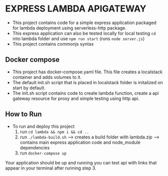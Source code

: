 # EXPRESS LAMBDA APIGATEWAY

- This project contains code for a simple express application packaged for lambda deployment using serverless-http package.
- This express application can also be tested locally for local testing `cd` into lambda folder and use `npm run start` (runs `node server.js`)
- This project contains commonjs syntax

## Docker compose

- This project has docker-compose.yaml file. This file creates a localstack container and adds volumes to it.
- The default init.sh script that is placed in localstack folder is initalized on start by default.
- The init.sh script contains code to create lambda function, create a api gateway resource for proxy and simple testing using http api.

## How to Run 

- To run and deploy this project
  1. run `cd lambda && npm i && cd ..`
  2. run `./lambda-build.sh` --> creates a build folder with lambda.zip --> contains main express application code and node_module dependencies
  3. run `docker-compose up`
 
Your application should be up and running you can test api with links that appear in your terminal after running step 3.
